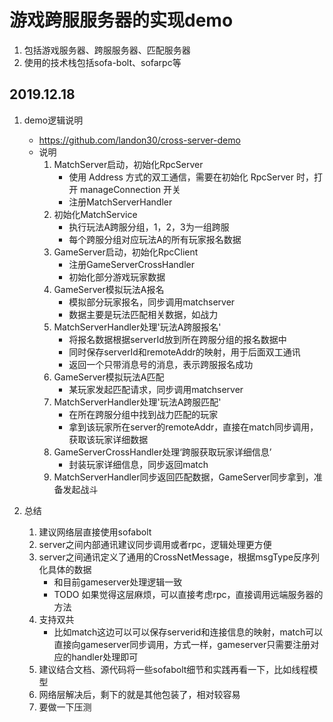 # 游戏跨服服务器的实现demo
1. 包括游戏服务器、跨服服务器、匹配服务器
2. 使用的技术栈包括sofa-bolt、sofarpc等

## 2019.12.18
1. demo逻辑说明
   - https://github.com/landon30/cross-server-demo
   - 说明
     1. MatchServer启动，初始化RpcServer
        - 使用 Address 方式的双工通信，需要在初始化 RpcServer 时，打开 manageConnection 开关
        - 注册MatchServerHandler
     2. 初始化MatchService
        - 执行玩法A跨服分组，1，2，3为一组跨服
        - 每个跨服分组对应玩法A的所有玩家报名数据
     3. GameServer启动，初始化RpcClient
        - 注册GameServerCrossHandler
        - 初始化部分游戏玩家数据
     4. GameServer模拟玩法A报名
        - 模拟部分玩家报名，同步调用matchserver
        - 数据主要是玩法匹配相关数据，如战力
     5. MatchServerHandler处理'玩法A跨服报名'
        - 将报名数据根据serverId放到所在跨服分组的报名数据中
        - 同时保存serverId和remoteAddr的映射，用于后面双工通讯
        - 返回一个只带消息号的消息，表示跨服报名成功
     6. GameServer模拟玩法A匹配
        - 某玩家发起匹配请求，同步调用matchserver
     7. MatchServerHandler处理'玩法A跨服匹配'
        - 在所在跨服分组中找到战力匹配的玩家
        - 拿到该玩家所在server的remoteAddr，直接在match同步调用，获取该玩家详细数据
     8. GameServerCrossHandler处理‘跨服获取玩家详细信息’
        - 封装玩家详细信息，同步返回match
     9. MatchServerHandler同步返回匹配数据，GameServer同步拿到，准备发起战斗

3. 总结

   1. 建议网络层直接使用sofabolt
   2. server之间内部通讯建议同步调用或者rpc，逻辑处理更方便
   3. server之间通讯定义了通用的CrossNetMessage，根据msgType反序列化具体的数据
      - 和目前gameserver处理逻辑一致
      - TODO 如果觉得这层麻烦，可以直接考虑rpc，直接调用远端服务器的方法
   4. 支持双共
      - 比如match这边可以可以保存serverid和连接信息的映射，match可以直接向gameserver同步调用，方式一样，gameserver只需要注册对应的handler处理即可
   5. 建议结合文档、源代码将一些sofabolt细节和实践再看一下，比如线程模型
   6. 网络层解决后，剩下的就是其他包装了，相对较容易
   7. 要做一下压测
